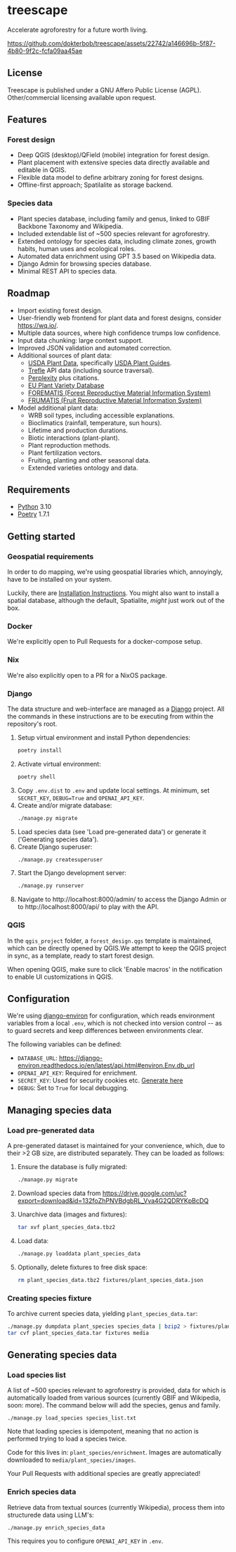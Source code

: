# treescape
Accelerate agroforestry for a future worth living.

https://github.com/dokterbob/treescape/assets/22742/a146696b-5f87-4b80-9f2c-fcfa09aa45ae

## License
Treescape is published under a GNU Affero Public License (AGPL).
Other/commercial licensing available upon request.

## Features
### Forest design
* Deep QGIS (desktop)/QField (mobile) integration for forest design.
* Plant placement with extensive species data directly available and editable in QGIS.
* Flexible data model to define arbitrary zoning for forest designs.
* Offline-first approach; Spatilalite as storage backend.

### Species data
* Plant species database, including family and genus, linked to GBIF Backbone Taxonomy and Wikipedia.
* Included extendable list of ~500 species relevant for agroforestry.
* Extended ontology for species data, including climate zones, growth habits, human uses and ecological roles.
* Automated data enrichment using GPT 3.5 based on Wikipedia data.
* Django Admin for browsing species database.
* Minimal REST API to species data.

## Roadmap
* Import existing forest design.
* User-friendly web frontend for plant data and forest designs, consider https://wq.io/.
* Multiple data sources, where high confidence trumps low confidence.
* Input data chunking: large context support.
* Improved JSON validation and automated correction.
* Additional sources of plant data:
  - [USDA Plant Data](https://plants.usda.gov/home/plantProfile?symbol=ABLA), specifically [USDA Plant Guides](https://plants.usda.gov/DocumentLibrary/plantguide/doc/pg_abla.docx).
  - [Trefle](https://trefle.io/) API data (including source traversal).
  - [Perplexity](https://docs.perplexity.ai/docs/model-cards) plus citations.
  - [EU Plant Variety Database](https://ec.europa.eu/food/plant-variety-portal/)
  - [FOREMATIS (Forest Reproductive Material Information System)](https://ec.europa.eu/forematis/)
  - [FRUMATIS (Fruit Reproductive Material Information System)](https://ec.europa.eu/frumatis/)
* Model additional plant data:
  - WRB soil types, including accessible explanations.
  - Bioclimatics (rainfall, temperature, sun hours).
  - Lifetime and production durations.
  - Biotic interactions (plant-plant).
  - Plant reproduction methods.
  - Plant fertilization vectors.
  - Fruiting, planting and other seasonal data.
  - Extended varieties ontology and data.

## Requirements
* [Python](https://www.python.org/downloads/) 3.10
* [Poetry](https://python-poetry.org/) 1.7.1

## Getting started
### Geospatial requirements
In order to do mapping, we're using geospatial libraries which, annoyingly, have to be installed on your system.

Luckily, there are [Installation Instructions](https://docs.djangoproject.com/en/5.0/ref/contrib/gis/install/#geospatial-libraries). You might also want to install a spatial database, although the default, Spatialite, _might_ just work out of the box.

### Docker
We're explicitly open to Pull Requests for a docker-compose setup.

### Nix
We're also explicitly open to a PR for a NixOS package.

### Django
The data structure and web-interface are managed as a [Django](https://www.djangoproject.com/) project. All the commands in these instructions are to be executing from within the repository's root.

1. Setup virtual environment and install Python dependencies:
   ```sh
   poetry install
   ```
2. Activate virtual environment:
   ```sh
   poetry shell
   ```
3. Copy `.env.dist` to `.env` and update local settings. At minimum, set `SECRET_KEY`, `DEBUG=True` and `OPENAI_API_KEY`.
4. Create and/or migrate database:
   ```sh
   ./manage.py migrate
   ```
5. Load species data (see 'Load pre-generated data') or generate it ('Generating species data').
6. Create Django superuser:
   ```sh
   ./manage.py createsuperuser
   ```
7. Start the Django development server:
   ```sh
   ./manage.py runserver
   ```
8. Navigate to http://localhost:8000/admin/ to access the Django
   Admin or to http://localhost:8000/api/ to play with the API.

### QGIS
In the `qgis_project` folder, a `forest_design.qgs` template is maintained, which can be directly opened by QGIS.We attempt to keep the QGIS project in sync, as a template, ready to start forest design.

When opening QGIS, make sure to click 'Enable macros' in the notification to enable UI customizations in QGIS.

## Configuration
We're using [django-environ](https://django-environ.readthedocs.io/en/latest/index.html) for configuration, which reads environment variables from a local `.env`, which is not checked into version control -- as to guard secrets and keep differences between environments clear.

The following variables can be defined:
* `DATABASE_URL`: https://django-environ.readthedocs.io/en/latest/api.html#environ.Env.db_url
* `OPENAI_API_KEY`: Required for enrichment.
* `SECRET_KEY`: Used for security cookies etc. [Generate here](https://djecrety.ir/)
* `DEBUG`: Set to `True` for local debugging.


## Managing species data
### Load pre-generated data
A pre-generated dataset is maintained for your convenience, which, due to their >2 GB size, are distributed separately. They can be loaded as follows:

1. Ensure the database is fully migrated:
   ```sh
   ./manage.py migrate
   ```
2. Download species data from https://drive.google.com/uc?export=download&id=132foZhPNVBdgbRL_Vva4G2QDRYKpBcDQ

3. Unarchive data (images and fixtures):
   ```sh
   tar xvf plant_species_data.tbz2
   ```
4. Load data:
   ```sh
   ./manage.py loaddata plant_species_data
   ```
5. Optionally, delete fixtures to free disk space:
   ```sh
   rm plant_species_data.tbz2 fixtures/plant_species_data.json
   ```

### Creating species fixture
To archive current species data, yielding `plant_species_data.tar`:

```sh
./manage.py dumpdata plant_species species_data | bzip2 > fixtures/plant_species_data.json.bz2
tar cvf plant_species_data.tar fixtures media
```

## Generating species data
### Load species list
A list of ~500 species relevant to agroforestry is provided, data for which is automatically loaded from various sources (currently GBIF and Wikipedia, soon: more). The command below will add the species, genus and family.

`./manage.py load_species species_list.txt`

Note that loading species is idempotent, meaning that no action is performed trying to load a species twice.

Code for this lives in: `plant_species/enrichment`.
Images are automatically downloaded to `media/plant_species/images`.

Your Pull Requests with additional species are greatly appreciated!

### Enrich species data
Retrieve data from textual sources (currently Wikipedia), process them into structurede data using LLM's:

`./manage.py enrich_species_data`

This requires you to configure `OPENAI_API_KEY` in `.env`.
